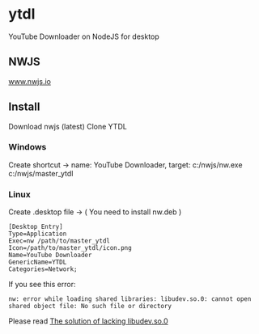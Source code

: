 # ytdl
YouTube Downloader on NodeJS for desktop

## NWJS
www.nwjs.io

## Install

Download nwjs (latest)
Clone YTDL

### Windows
Create shortcut -> name: YouTube Downloader, target: c:/nwjs/nw.exe c:/nwjs/master_ytdl

### Linux 
Create .desktop file ->
( You need to install nw.deb )

```
[Desktop Entry]
Type=Application
Exec=nw /path/to/master_ytdl
Icon=/path/to/master_ytdl/icon.png
Name=YouTube Downloader
GenericName=YTDL
Categories=Network;
```

If you see this error:

```
nw: error while loading shared libraries: libudev.so.0: cannot open shared object file: No such file or directory
```

Please read [The solution of lacking libudev.so.0](https://github.com/nwjs/nw.js/wiki/The-solution-of-lacking-libudev.so.0)


